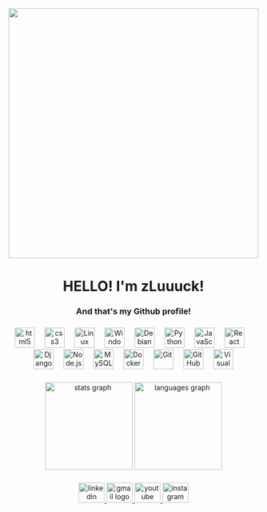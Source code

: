 <div align="center">
  <img height="500" src="https://i.imgur.com/U1RXwlj.gif"  />
</div>

###

<h1 align="center">HELLO! I'm zLuuuck!</h1>

###

<h3 align="center">And that's my Github profile!</h3>

###

<div align="center">
  <img src="https://cdn.jsdelivr.net/gh/devicons/devicon/icons/html5/html5-original.svg" height="40" alt="html5 logo"  />
  <img width="12" />
  <img src="https://cdn.jsdelivr.net/gh/devicons/devicon/icons/css3/css3-original.svg" height="40" alt="css3 logo"  />
  <img width="12" />
  <img src="https://cdn.jsdelivr.net/gh/devicons/devicon/icons/linux/linux-original.svg" alt="Linux" height="40" />
  <img width="12" />
  <img src="https://cdn.jsdelivr.net/gh/devicons/devicon/icons/windows8/windows8-original.svg" alt="Windows" height="40" />
  <img width="12" />
  <img src="https://cdn.jsdelivr.net/gh/devicons/devicon/icons/debian/debian-original.svg" alt="Debian" height="40" />
  <img width="12" />
  <img src="https://cdn.jsdelivr.net/gh/devicons/devicon/icons/python/python-original.svg" alt="Python" height="40" />
  <img width="12" />
  <img src="https://cdn.jsdelivr.net/gh/devicons/devicon/icons/javascript/javascript-original.svg" alt="JavaScript" height="40" />
  <img width="12" />
  <img src="https://cdn.jsdelivr.net/gh/devicons/devicon/icons/react/react-original.svg" alt="React" height="40" />
  <img width="12" />
  <img src="https://cdn.jsdelivr.net/gh/devicons/devicon/icons/django/django-plain.svg" alt="Django" height="40" />
  <img width="12" />
  <img src="https://cdn.jsdelivr.net/gh/devicons/devicon/icons/nodejs/nodejs-original.svg" alt="Node.js" height="40" />
  <img width="12" />
  <img src="https://cdn.jsdelivr.net/gh/devicons/devicon/icons/mysql/mysql-original.svg" alt="MySQL" height="40" />
  <img width="12" />
  <img src="https://cdn.jsdelivr.net/gh/devicons/devicon/icons/docker/docker-original.svg" alt="Docker" height="40" />
  <img width="12" />
  <img src="https://cdn.jsdelivr.net/gh/devicons/devicon/icons/git/git-original.svg" alt="Git" height="40" />
  <img width="12" />
  <img src="https://cdn.jsdelivr.net/gh/devicons/devicon/icons/github/github-original.svg" alt="GitHub" height="40" />
  <img width="12" />
  <img src="https://cdn.jsdelivr.net/gh/devicons/devicon/icons/vscode/vscode-original.svg" alt="Visual Studio Code" height="40" />
</div>

###

<div align="center">
  <img src="https://github-readme-stats.vercel.app/api?username=zLuuuck&hide_title=false&hide_rank=false&show_icons=true&include_all_commits=true&count_private=true&disable_animations=false&theme=dark&locale=pt-br&hide_border=false&order=1" height="175" alt="stats graph"  />
  <img src="https://github-readme-stats.vercel.app/api/top-langs?username=zLuuuck&locale=pt-br&hide_title=false&layout=compact&card_width=320&langs_count=6&theme=dark&hide_border=false&order=2" height="175" alt="languages graph"  />
</div>

###

<div align="center">
  <a href="https://www.linkedin.com/in/lucastoterol/" target="_blank">
    <img src="https://raw.githubusercontent.com/maurodesouza/profile-readme-generator/master/src/assets/icons/social/linkedin/default.svg" width="52" height="40" alt="linkedin logo"  />
  </a>
  <a href="mailto:toterol.contato@gmail.com" target="_blank">
    <img src="https://raw.githubusercontent.com/maurodesouza/profile-readme-generator/master/src/assets/icons/social/gmail/default.svg" width="52" height="40" alt="gmail logo"  />
  </a>
  <a href="https://www.youtube.com/@zLuuck" target="_blank">
    <img src="https://raw.githubusercontent.com/maurodesouza/profile-readme-generator/master/src/assets/icons/social/youtube/default.svg" width="52" height="40" alt="youtube logo"  />
  </a>
  <a href="https://www.instagram.com/z_luuuck/" target="_blank">
    <img src="https://raw.githubusercontent.com/maurodesouza/profile-readme-generator/master/src/assets/icons/social/instagram/default.svg" width="52" height="40" alt="instagram logo"  />
  </a>
</div>

###
